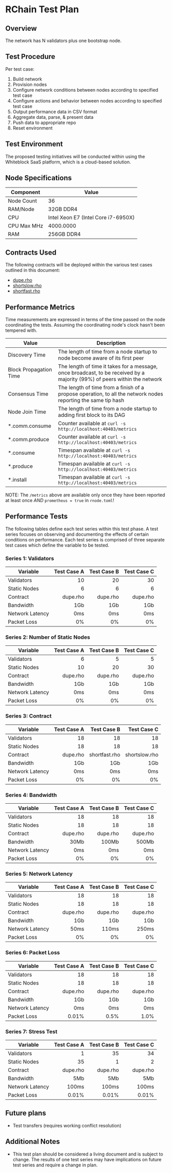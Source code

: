 # RChain Test Plan

## Overview

The network has N validators plus one bootstrap node.

## Test Procedure

Per test case:
1. Build network
2. Provision nodes
3. Configure network conditions between nodes according to specified test case
4. Configure actions and behavior between nodes according to specified test case
5. Output performance data in CSV format
6. Aggregate data, parse, & present data
8. Push data to appropriate repo
9. Reset environment

## Test Environment

The proposed testing initiatives will be conducted within using the Whiteblock SaaS platform, which is a cloud-based solution.

## Node Specifications

| Component   | Value                                          |
|-------------|------------------------------------------------|
| Node Count  | 36                                             |
| RAM/Node    | 32GB DDR4                                      |
| CPU         | Intel Xeon E7 (Intel Core i7-6950X)            |
| CPU Max MHz | 4000.0000                                      |
| RAM         | 256GB DDR4                                     |

## Contracts Used
The following contracts will be deployed within the various test cases outlined in this document:

- [dupe.rho](https://github.com/rchain/rchain/blob/dev/rholang/examples/dupe.rho)
- [shortslow.rho](https://github.com/rchain/rchain/blob/dev/rholang/examples/shortslow.rho)
- [shortfast.rho](https://github.com/rchain/rchain/blob/dev/rholang/examples/shortfast.rho)

## Performance Metrics

Time measurements are expressed in terms of the time passed on the node
coordinating the tests.  Assuming the coordinating node's clock hasn't been tempered with.

| Value			            | Description                                                                                                               | 
| ------------------------- | --------------------------------------------------------------------------------------------------------------------------| 
| Discovery Time	        | The length of time from a node startup to node become aware of its first peer                                             | 
| Block Propagation Time    | The length of time it takes for a message, once broadcast, to be received by a majority (99%) of peers within the network |
| Consensus Time	        | The length of time from a finish of a propose operation, to all the network nodes reporting the same tip hash             | 
| Node Join Time	        | The length of time from a node startup to adding first block to its DAG                                                   | 
| *.comm.consume	        | Counter available at `curl -s http://localhost:40403/metrics`                                                             |
| *.comm.produce	        | Counter available at `curl -s http://localhost:40403/metrics`                                                             |
| *.consume		            | Timespan available at `curl -s http://localhost:40403/metrics`                                                            |
| *.produce		            | Timespan available at `curl -s http://localhost:40403/metrics`                                                            |
| *.install	         	    | Timespan available at `curl -s http://localhost:40403/metrics`                                                            |

NOTE: The `/metrics` above are available only once they have been reported at
least once *AND* `prometheus = true` in `rnode.toml`!

## Performance Tests

The following tables define each test series within this test phase. A test
series focuses on observing and documenting the effects of certain conditions
on performance. Each test series is comprised of three separate test cases
which define the variable to be tested. 

### Series 1: Validators

| Variable         | Test Case A | Test Case B | Test Case C |
|------------------|------------:|------------:|------------:|
| Validators       | 10          | 20          | 30          |
| Static Nodes     | 6           | 6           | 6           |
| Contract         | dupe.rho    | dupe.rho    | dupe.rho    |
| Bandwidth        | 1Gb         | 1Gb         | 1Gb         |
| Network Latency  | 0ms         | 0ms         | 0ms         |
| Packet Loss      | 0%          | 0%          | 0%          |

### Series 2: Number of Static Nodes

| Variable        | Test Case A | Test Case B | Test Case C |
|-----------------|------------:|------------:|------------:|
| Validators      | 6           | 5           | 5           |
| Static Nodes    | 10          | 20          | 30          |
| Contract        | dupe.rho    | dupe.rho    | dupe.rho    |
| Bandwidth       | 1Gb         | 1Gb         | 1Gb         |
| Network Latency | 0ms         | 0ms         | 0ms         |
| Packet Loss     | 0%          | 0%          | 0%          |

### Series 3: Contract

| Variable        | Test Case A | Test Case B   | Test Case C   |
|-----------------|------------:|--------------:|--------------:|
| Validators      | 18          | 18            | 18            |
| Static Nodes    | 18          | 18            | 18            |
| Contract        | dupe.rho    | shortfast.rho | shortslow.rho |
| Bandwidth       | 1Gb         | 1Gb           | 1Gb           |
| Network Latency | 0ms         | 0ms           | 0ms           |
| Packet Loss     | 0%          | 0%            | 0%            |


### Series 4: Bandwidth

| Variable        | Test Case A | Test Case B | Test Case C |
|-----------------|------------:|------------:|------------:|
| Validators      | 18          | 18          | 18          |
| Static Nodes    | 18          | 18          | 18          |
| Contract        | dupe.rho    | dupe.rho    | dupe.rho    |
| Bandwidth       | 30Mb        | 100Mb       | 500Mb       |
| Network Latency | 0ms         | 0ms         | 0ms         |
| Packet Loss     | 0%          | 0%          | 0%          |


### Series 5: Network Latency

| Variable        | Test Case A | Test Case B | Test Case C |
|-----------------|------------:|------------:|------------:|
| Validators      | 18          | 18          | 18          |
| Static Nodes    | 18          | 18          | 18          |
| Contract        | dupe.rho    | dupe.rho    | dupe.rho    |
| Bandwidth       | 1Gb         | 1Gb         | 1Gb         |
| Network Latency | 50ms        | 110ms       | 250ms       |
| Packet Loss     | 0%          | 0%          | 0%          |

### Series 6: Packet Loss

| Variable        | Test Case A | Test Case B | Test Case C |
|-----------------|------------:|------------:|------------:|
| Validators      | 18          | 18          | 18          |
| Static Nodes    | 18          | 18          | 18          |
| Contract        | dupe.rho    | dupe.rho    | dupe.rho    |
| Bandwidth       | 1Gb         | 1Gb         | 1Gb         |
| Network Latency | 0ms         | 0ms         | 0ms         |
| Packet Loss     | 0.01%       | 0.5%        | 1.0%        |

### Series 7: Stress Test

| Variable        | Test Case A | Test Case B | Test Case C |
|-----------------|------------:|------------:|------------:|
| Validators      | 1           | 35          | 34          |
| Static Nodes    | 35          | 1           | 2           |
| Contract        | dupe.rho    | dupe.rho    | dupe.rho    |
| Bandwidth       | 5Mb         | 5Mb         | 5Mb         |
| Network Latency | 100ms       | 100ms       | 100ms       |
| Packet Loss     | 0.01%       | 0.01%       | 0.01%       |


## Future plans

 * Test transfers (requires working conflict resolution)

## Additional Notes
- This test plan should be considered a living document and is subject to change. The results of one test series may have implications on future test series and require a change in plan. 